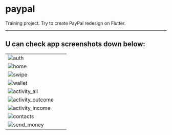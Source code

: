 # paypal
Training project. Try to create PayPal redesign on Flutter.

---

## U can check app screenshots down below:

<!--
<img src="https://raw.githubusercontent.com/syth0le/Flutter_PayPal/main/screenshots/auth.png" alt="auth"/>
<img src="https://raw.githubusercontent.com/syth0le/Flutter_PayPal/main/screenshots/home.png" alt="home"/>
<img src="https://raw.githubusercontent.com/syth0le/Flutter_PayPal/main/screenshots/swipe.png" alt="swipe"/>
<img src="https://raw.githubusercontent.com/syth0le/Flutter_PayPal/main/screenshots/wallet.png" alt="wallet"/>
<img src="https://raw.githubusercontent.com/syth0le/Flutter_PayPal/main/screenshots/activity_all.png" alt="activity_all"/>
<img src="https://raw.githubusercontent.com/syth0le/Flutter_PayPal/main/screenshots/activity_outcome.png" alt="activity_outcome"/>
<img src="https://raw.githubusercontent.com/syth0le/Flutter_PayPal/main/screenshots/activity_income.png" alt="activity_income"/>
<img src="https://raw.githubusercontent.com/syth0le/Flutter_PayPal/main/screenshots/contacts.png" alt="contacts"/>
<img src="https://raw.githubusercontent.com/syth0le/Flutter_PayPal/main/screenshots/send_money.png" alt="send_money"/>
-->

| | | |
|------------|-------------|-------------|
| <img src="https://raw.githubusercontent.com/syth0le/Flutter_PayPal/main/screenshots/auth.png" alt="auth"/> 
| <img src="https://raw.githubusercontent.com/syth0le/Flutter_PayPal/main/screenshots/home.png" alt="home"/>
| <img src="https://raw.githubusercontent.com/syth0le/Flutter_PayPal/main/screenshots/swipe.png" alt="swipe"/> | 
| <img src="https://raw.githubusercontent.com/syth0le/Flutter_PayPal/main/screenshots/wallet.png" alt="wallet"/>
| <img src="https://raw.githubusercontent.com/syth0le/Flutter_PayPal/main/screenshots/activity_all.png" alt="activity_all"/> 
| <img src="https://raw.githubusercontent.com/syth0le/Flutter_PayPal/main/screenshots/activity_outcome.png" alt="activity_outcome"/> |
| <img src="https://raw.githubusercontent.com/syth0le/Flutter_PayPal/main/screenshots/activity_income.png" alt="activity_income"/> 
| <img src="https://raw.githubusercontent.com/syth0le/Flutter_PayPal/main/screenshots/contacts.png" alt="contacts"/>
| <img src="https://raw.githubusercontent.com/syth0le/Flutter_PayPal/main/screenshots/send_money.png" alt="send_money"/>|